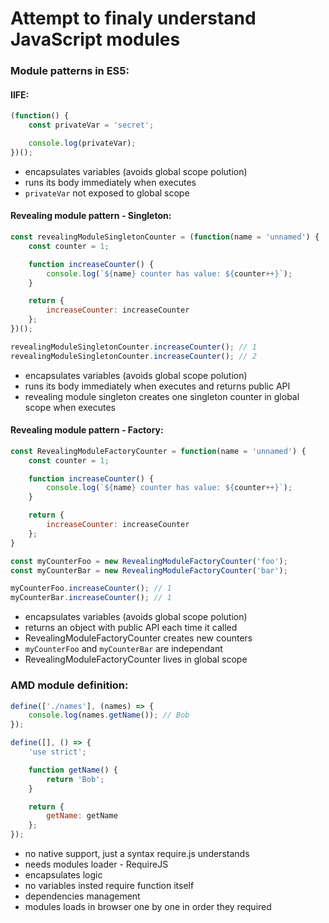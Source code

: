 # Attempt to finaly understand JavaScript modules

### Module patterns in ES5:
#### IIFE:
``` javascript
(function() {
    const privateVar = 'secret';

    console.log(privateVar);
})();
```
- encapsulates variables (avoids global scope polution)
- runs its body immediately when executes
- `privateVar` not exposed to global scope

#### Revealing module pattern - Singleton:
``` javascript
const revealingModuleSingletonCounter = (function(name = 'unnamed') {
    const counter = 1;

    function increaseCounter() {
        console.log(`${name} counter has value: ${counter++}`);
    }

    return {
        increaseCounter: increaseCounter
    };
})();

revealingModuleSingletonCounter.increaseCounter(); // 1
revealingModuleSingletonCounter.increaseCounter(); // 2
```
- encapsulates variables (avoids global scope polution)
- runs its body immediately when executes and returns public API
- revealing module singleton creates one singleton counter in global scope when executes

#### Revealing module pattern - Factory: 
``` javascript
const RevealingModuleFactoryCounter = function(name = 'unnamed') {
    const counter = 1;

    function increaseCounter() {
        console.log(`${name} counter has value: ${counter++}`);
    }

    return {
        increaseCounter: increaseCounter
    };
}

const myCounterFoo = new RevealingModuleFactoryCounter('foo');
const myCounterBar = new RevealingModuleFactoryCounter('bar');

myCounterFoo.increaseCounter(); // 1
myCounterBar.increaseCounter(); // 1
```
- encapsulates variables (avoids global scope polution)
- returns an object with public API each time it called
- RevealingModuleFactoryCounter creates new counters 
- `myCounterFoo` and `myCounterBar` are independant
- RevealingModuleFactoryCounter lives in global scope


### AMD module definition:
``` javascript
define(['./names'], (names) => {
    console.log(names.getName()); // Bob
});

define([], () => {
    'use strict';

    function getName() {
        return 'Bob';
    }

    return {
        getName: getName
    };
});
```
- no native support, just a syntax require.js understands
- needs modules loader - RequireJS
- encapsulates logic
- no variables insted require function itself
- dependencies management
- modules loads in browser one by one in order they required